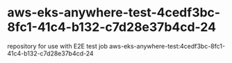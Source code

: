 # aws-eks-anywhere-test-4cedf3bc-8fc1-41c4-b132-c7d28e37b4cd-24
repository for use with E2E test job aws-eks-anywhere-test:4cedf3bc-8fc1-41c4-b132-c7d28e37b4cd-24
